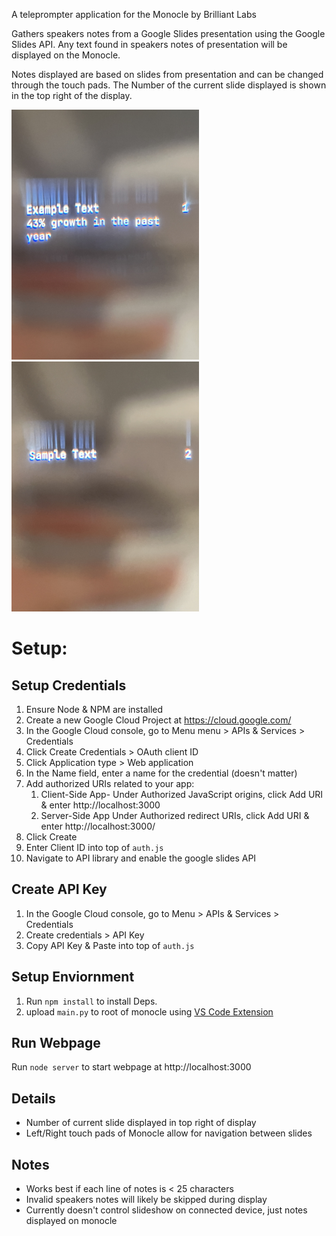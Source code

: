 A teleprompter application for the Monocle by Brilliant Labs

Gathers speakers notes from a Google Slides presentation using the Google Slides API. Any text found in speakers notes of presentation will be displayed on the Monocle.

Notes displayed are based on slides from presentation and can be changed through the touch pads. The Number of the current slide displayed is shown in the top right of the display.

<img src="https://github.com/milesprovus/Monocle-Teleprompter/blob/3d61ce84cd4100c91dcf45d0796d11534320021a/img/1.jpeg" height="400" width="300"><img src="https://github.com/milesprovus/Monocle-Teleprompter/blob/3d61ce84cd4100c91dcf45d0796d11534320021a/img/2.jpeg" height="400" width="300">

# Setup: #

## Setup Credentials ##
1. Ensure Node & NPM are installed
2. Create a new Google Cloud Project at https://cloud.google.com/
3. In the Google Cloud console, go to Menu menu > APIs & Services > Credentials
4. Click Create Credentials > OAuth client ID
5. Click Application type > Web application
6. In the Name field, enter a name for the credential (doesn't matter)
7. Add authorized URIs related to your app:
    1. Client-Side App- Under Authorized JavaScript origins, click Add URI & enter http://localhost:3000
    2. Server-Side App Under Authorized redirect URIs, click Add URI & enter http://localhost:3000/
8. Click Create
9. Enter Client ID into top of `auth.js`
10. Navigate to API library and enable the google slides API

## Create API Key ##
1. In the Google Cloud console, go to Menu > APIs & Services > Credentials
2. Create credentials > API Key
3. Copy API Key & Paste into top of `auth.js`

## Setup Enviornment ##
1. Run `npm install` to install Deps.
2. upload `main.py` to root of monocle using [VS Code Extension](https://marketplace.visualstudio.com/items?itemName=brilliantlabs.brilliant-ar-studio)

## Run Webpage ##
Run `node server` to start webpage at http://localhost:3000

## Details ##
* Number of current slide displayed in top right of display
* Left/Right touch pads of Monocle allow for navigation between slides

## Notes ##
* Works best if each line of notes is < 25 characters
* Invalid speakers notes will likely be skipped during display
* Currently doesn't control slideshow on connected device, just notes displayed on monocle
